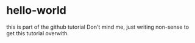 # hello-world
this is part of the github tutorial
Don't mind me, just writing non-sense to get this tutorial overwith.
